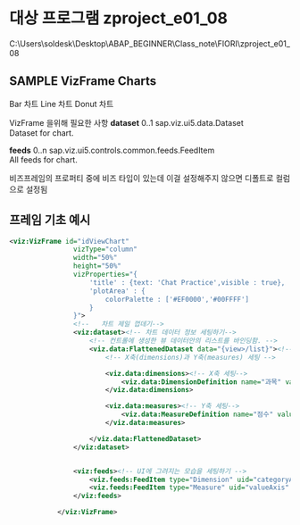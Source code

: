 # 대상 프로그램 zproject_e01_08
C:\Users\soldesk\Desktop\ABAP_BEGINNER\Class_note\FIORI\zproject_e01_08

## SAMPLE VizFrame Charts
 Bar 차트
 Line 차트
 Donut 차트

 VizFrame 을위해 필요한 사항 
**dataset**
0..1	sap.viz.ui5.data.Dataset		
Dataset for chart.

**feeds**
0..n	sap.viz.ui5.controls.common.feeds.FeedItem		
All feeds for chart.

비즈프레임의 프로퍼티 중에 비즈 타입이 있는데
이걸 설정해주지 않으면 디폴트로 컬럼으로 설정됨


## 프레임 기초 예시
```XML
<viz:VizFrame id="idViewChart"
                vizType="column"
                width="50%"
                height="50%"
                vizProperties="{
                    'title' : {text: 'Chat Practice',visible : true},
                    'plotArea' : {
                        colorPalette : ['#EF0000','#00FFFF']
                    }
                }">
                <!--   차트 제일 껍데기-->
                <viz:dataset><!-- 차트 데이터 정보 세팅하기-->
                    <!-- 컨트롤에 생성한 뷰 데이터안의 리스트를 바인딩함. -->
                    <viz.data:FlattenedDataset data="{view>/list}"><!-- 데이터 바인딩-->
                        <!-- X축(dimensions)과 Y축(measures) 세팅 -->

                        <viz.data:dimensions><!-- X축 세팅-->
                            <viz.data:DimensionDefinition name="과목" value="{view>name}" />
                        </viz.data:dimensions>

                        <viz.data:measures><!-- Y축 세팅-->
                            <viz.data:MeasureDefinition name="점수" value="{view>rate}" />
                        </viz.data:measures>

                    </viz.data:FlattenedDataset>
                </viz:dataset>


                <viz:feeds><!-- UI에 그려지는 모습을 세팅하기 -->
                    <viz.feeds:FeedItem type="Dimension" uid="categoryAxis" values="과목" />
                    <viz.feeds:FeedItem type="Measure" uid="valueAxis" values="점수" />
                </viz:feeds>

            </viz:VizFrame>
```
